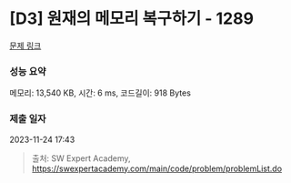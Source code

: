 # [D3] 원재의 메모리 복구하기 - 1289 

[문제 링크](https://swexpertacademy.com/main/code/problem/problemDetail.do?contestProbId=AV19AcoKI9sCFAZN) 

### 성능 요약

메모리: 13,540 KB, 시간: 6 ms, 코드길이: 918 Bytes

### 제출 일자

2023-11-24 17:43



> 출처: SW Expert Academy, https://swexpertacademy.com/main/code/problem/problemList.do